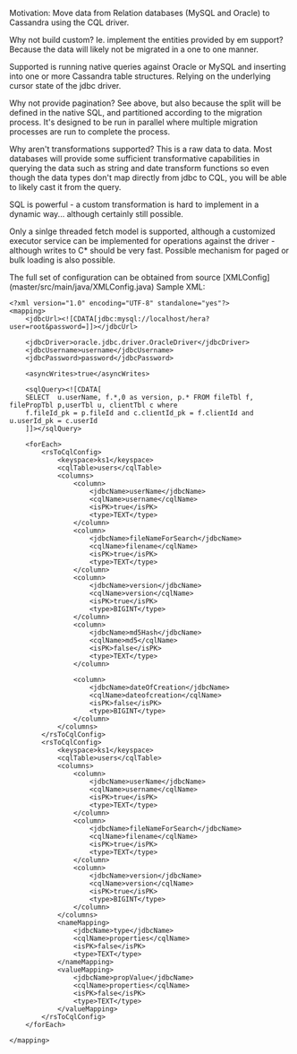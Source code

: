 
Motivation:
Move data from Relation databases (MySQL and Oracle) to Cassandra using the CQL driver.

Why not build custom?  Ie. implement the entities provided by em support?
Because the data will likely not be migrated in a one to one manner.

Supported is running native queries against Oracle or MySQL and inserting into one or more Cassandra table structures.
Relying on the underlying cursor state of the jdbc driver.

Why not provide pagination? See above, but also because the split will be defined in the native SQL, and partitioned
according to the migration process.
It's designed to be run in parallel where multiple migration processes are run to complete the 
process.

Why aren't transformations supported?  This is a raw data to data.  Most databases will provide
some sufficient transformative capabilities in querying the data such as string and date transform functions so 
even though the data types don't map directly from jdbc to CQL, you will be able to likely cast it from the query.
 
SQL is powerful - a custom transformation is hard to implement in a dynamic way... although certainly
still possible.

Only a sinlge threaded fetch model is supported, although a customized executor service can be implemented 
for operations against the driver - although writes to C* should be very fast.
Possible mechanism for paged or bulk loading is also possible.

The full set of configuration can be obtained from source [XMLConfig] (master/src/main/java/XMLConfig.java)
Sample XML:
```
<?xml version="1.0" encoding="UTF-8" standalone="yes"?>
<mapping>
	<jdbcUrl><![CDATA[jdbc:mysql://localhost/hera?user=root&password=]]></jdbcUrl>
	
	<jdbcDriver>oracle.jdbc.driver.OracleDriver</jdbcDriver>
	<jdbcUsername>username</jdbcUsername>
	<jdbcPassword>password</jdbcPassword>
	
	<asyncWrites>true</asyncWrites>
	
	<sqlQuery><![CDATA[
	SELECT  u.userName, f.*,0 as version, p.* FROM fileTbl f, filePropTbl p,userTbl u, clientTbl c where 
	f.fileId_pk = p.fileId and c.clientId_pk = f.clientId and u.userId_pk = c.userId 
	]]></sqlQuery>

	<forEach>
		<rsToCqlConfig>
		    <keyspace>ks1</keyspace>
			<cqlTable>users</cqlTable>
			<columns>
				<column>
					<jdbcName>userName</jdbcName>
					<cqlName>username</cqlName>
					<isPK>true</isPK>
					<type>TEXT</type>
				</column>
				<column>
					<jdbcName>fileNameForSearch</jdbcName>
					<cqlName>filename</cqlName>
					<isPK>true</isPK>
					<type>TEXT</type>
				</column>
				<column>
					<jdbcName>version</jdbcName>
					<cqlName>version</cqlName>
					<isPK>true</isPK>
					<type>BIGINT</type>
				</column>
				<column>
					<jdbcName>md5Hash</jdbcName>
					<cqlName>md5</cqlName>
					<isPK>false</isPK>
					<type>TEXT</type>
				</column>
				
				<column>
					<jdbcName>dateOfCreation</jdbcName>
					<cqlName>dateofcreation</cqlName>
					<isPK>false</isPK>
					<type>BIGINT</type>
				</column>
			</columns>
		</rsToCqlConfig>
		<rsToCqlConfig>
			<keyspace>ks1</keyspace>
			<cqlTable>users</cqlTable>
			<columns>
				<column>
					<jdbcName>userName</jdbcName>
					<cqlName>username</cqlName>
					<isPK>true</isPK>
					<type>TEXT</type>
				</column>
				<column>
					<jdbcName>fileNameForSearch</jdbcName>
					<cqlName>filename</cqlName>
					<isPK>true</isPK>
					<type>TEXT</type>
				</column>
				<column>
					<jdbcName>version</jdbcName>
					<cqlName>version</cqlName>
					<isPK>true</isPK>
					<type>BIGINT</type>
				</column>
			</columns>
			<nameMapping>
				<jdbcName>type</jdbcName>
				<cqlName>properties</cqlName>
				<isPK>false</isPK>
				<type>TEXT</type>
			</nameMapping>
			<valueMapping>
				<jdbcName>propValue</jdbcName>
				<cqlName>properties</cqlName>
				<isPK>false</isPK>
				<type>TEXT</type>
			</valueMapping>
		</rsToCqlConfig>
	</forEach>
	
</mapping>
```